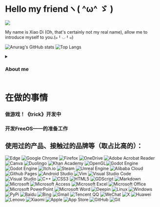 # Hello my friendヽ( ^ω^ ゞ )

![](https://komarev.com/ghpvc/?username=xiaoditx)

My name is Xiao Di (Oh, that's certainly not my real name), allow me to introduce myself to you.(๑╹◡╹๑)

![Anurag's GitHub stats](https://github-readme-stats.vercel.app/api?username=xiaoditx&show_icons=true&theme=dracula)
![Top Langs](https://github-readme-stats.vercel.app/api/top-langs/?username=xiaoditx&layout=compact)
<details>
<summary><h3>About me<h3></summary>

### Study experience

I'm a new one in programing, but I have great desires that are out of proportion to my strength (This seems a bit unrealistic, doesn't it?).

In short, my programming learning process can be mainly divided into three stages：

- The first stage: I use the programming language named `E language` developed by a Chinese domestic companies in this stage. (it's the software that can <font color=red>coding </font>in `Chinese`,to be honest, the results of its work are <font color="red">not satisfactory</font>.)
  
- The second stage makes a rough learning of assembly language (unfortunately only learn mov, add, jmp these commands gave up).
  
- The third stage: just now, try to learn the Godot.
  

Therefore, it is not difficult for you to see that the fields I have involved are not enough to support me have any achievements, whether it is Chinese programming, or complex and obscure assembly language, they can even be said to contain my development, so I recently feel that I need to jump out of this overwhelming situation and begin to find a way——a own way of mine.

### My dream

In my heart, I have always had a dream of making my own operating system —— completely developed by myself, not dependent on any existing operating system, of course, I know that this is a difficult goal, so I told myself to stop thinking about it for a while, so I have the goal that I am now pursuing: developing an RPG game.

Of course, the new goal also presented me with new challenges, and I had to think about some problems: Music production, art learning, scene design, these things force me to learn more, but I am also looking for solutions, whether it is to AI, or entrust some friends, I will do my best to strive for my goal, at the same time, I will use this to exercise my hands-on ability.

### Something else

As you can see from the article above, I'm not good at English, so I am also strive for <font color=red>learning English</font>, also, I have great interest in learning mathematics, Especially the <font color=red>applied mathematics</font> involved in deep learning.

</details>

# 在做的事情

### 做游戏！《trick》开发中
### 开发FreeOS——的准备工作

## 使用过的产品、接触过的品牌等（取占比高的）：

![Edge](https://img.shields.io/badge/Edge-0078D7?style=for-the-badge&logo=Microsoft-edge&logoColor=white)
![Google Chrome](https://img.shields.io/badge/Google%20Chrome-4285F4?style=for-the-badge&logo=GoogleChrome&logoColor=white)
![Firefox](https://img.shields.io/badge/Firefox-FF7139?style=for-the-badge&logo=Firefox-Browser&logoColor=white)
![OneDrive](https://img.shields.io/badge/OneDrive-0078D4.svg?style=for-the-badge&logo=microsoftonedrive&logoColor=white)
![Adobe Acrobat Reader](https://img.shields.io/badge/Adobe%20Acrobat%20Reader-EC1C24.svg?style=for-the-badge&logo=Adobe%20Acrobat%20Reader&logoColor=white)
![Canva](https://img.shields.io/badge/Canva-%2300C4CC.svg?style=for-the-badge&logo=Canva&logoColor=white)
![Duolingo](https://img.shields.io/badge/Duolingo-%234DC730.svg?style=for-the-badge&logo=Duolingo&logoColor=white)
![Khan Academy](https://img.shields.io/badge/KhanAcademy-%2314BF96.svg?style=for-the-badge&logo=KhanAcademy&logoColor=white)
![OpenGL](https://img.shields.io/badge/OpenGL-white?logo=OpenGL&style=for-the-badge)![Godot Engine](https://img.shields.io/badge/GODOT-%23FFFFFF.svg?style=for-the-badge&logo=godot-engine)
![Godot Engine](https://img.shields.io/badge/GODOT-%23FFFFFF.svg?style=for-the-badge&logo=godot-engine)
![Itch.io](https://img.shields.io/badge/Itch-%23FF0B34.svg?style=for-the-badge&logo=Itch.io&logoColor=white)
![Steam](https://img.shields.io/badge/steam-%23000000.svg?style=for-the-badge&logo=steam&logoColor=white)
![Unreal Engine](https://img.shields.io/badge/unrealengine-%23313131.svg?style=for-the-badge&logo=unrealengine&logoColor=white)
![Alibaba Cloud](https://img.shields.io/badge/AlibabaCloud-%23FF6701.svg?style=for-the-badge&logo=alibabacloud&logoColor=white)
![Github Pages](https://img.shields.io/badge/github%20pages-121013?style=for-the-badge&logo=github&logoColor=white)
![Android Studio](https://img.shields.io/badge/android%20studio-346ac1?style=for-the-badge&logo=android%20studio&logoColor=white)
![Vim](https://img.shields.io/badge/VIM-%2311AB00.svg?style=for-the-badge&logo=vim&logoColor=white)
![Visual Studio Code](https://img.shields.io/badge/Visual%20Studio%20Code-0078d7.svg?style=for-the-badge&logo=visual-studio-code&logoColor=white)
![Visual Studio](https://img.shields.io/badge/Visual%20Studio-5C2D91.svg?style=for-the-badge&logo=visual-studio&logoColor=white)
![C++](https://img.shields.io/badge/c++-%2300599C.svg?style=for-the-badge&logo=c%2B%2B&logoColor=white)
![CSS3](https://img.shields.io/badge/css3-%231572B6.svg?style=for-the-badge&logo=css3&logoColor=white)
![HTML5](https://img.shields.io/badge/html5-%23E34F26.svg?style=for-the-badge&logo=html5&logoColor=white)
![GDScript](https://img.shields.io/badge/GDScript-%2374267B.svg?style=for-the-badge&logo=godotengine&logoColor=white)
![Markdown](https://img.shields.io/badge/markdown-%23000000.svg?style=for-the-badge&logo=markdown&logoColor=white)
![Microsoft](https://img.shields.io/badge/Microsoft-0078D4?style=for-the-badge&logo=microsoft&logoColor=white)
![Microsoft Access](https://img.shields.io/badge/Microsoft_Access-A4373A?style=for-the-badge&logo=microsoft-access&logoColor=white)
![Microsoft Excel](https://img.shields.io/badge/Microsoft_Excel-217346?style=for-the-badge&logo=microsoft-excel&logoColor=white)
![Microsoft Office](https://img.shields.io/badge/Microsoft_Office-D83B01?style=for-the-badge&logo=microsoft-office&logoColor=white)
![Microsoft PowerPoint](https://img.shields.io/badge/Microsoft_PowerPoint-B7472A?style=for-the-badge&logo=microsoft-powerpoint&logoColor=white)
![Microsoft Word](https://img.shields.io/badge/Microsoft_Word-2B579A?style=for-the-badge&logo=microsoft-word&logoColor=white)
![Deepin](https://img.shields.io/badge/Deepin-007CFF?style=for-the-badge&logo=deepin&logoColor=white)
![Linux](https://img.shields.io/badge/Linux-FCC624?style=for-the-badge&logo=linux&logoColor=black)
![Windows](https://img.shields.io/badge/Windows-0078D6?style=for-the-badge&logo=windows&logoColor=white)
![PyPi](https://img.shields.io/badge/pypi-%23ececec.svg?style=for-the-badge&logo=pypi&logoColor=1f73b7)
![Baidu](https://img.shields.io/badge/Baidu-2932E1?style=for-the-badge&logo=Baidu&logoColor=white)
![Bing](https://img.shields.io/badge/Microsoft%20Bing-258FFA?style=for-the-badge&logo=Microsoft%20Bing&logoColor=white)
![Gmail](https://img.shields.io/badge/Gmail-D14836?style=for-the-badge&logo=gmail&logoColor=white)
![Tencent QQ](https://img.shields.io/badge/Tencent%23QQ-%2312B7F5?style=for-the-badge&logo=tencentqq&logoColor=white)
![WeChat](https://img.shields.io/badge/WeChat-07C160?style=for-the-badge&logo=wechat&logoColor=white)
![X](https://img.shields.io/badge/X-%23000000.svg?style=for-the-badge&logo=X&logoColor=white)
![Huawei](https://img.shields.io/badge/Huawei-%23FF0000.svg?style=for-the-badge&logo=huawei&logoColor=white)
![Lenovo](https://img.shields.io/badge/lenovo-E2231A?style=for-the-badge&logo=lenovo&logoColor=white)
![Xiaomi](https://img.shields.io/badge/Xiaomi-%23FF6900.svg?style=for-the-badge&logo=xiaomi&logoColor=white)
![Apple](https://img.shields.io/badge/Apple-%23000000.svg?style=for-the-badge&logo=apple&logoColor=white)
![App Store](https://img.shields.io/badge/App_Store-0D96F6?style=for-the-badge&logo=app-store&logoColor=white)
![GitHub](https://img.shields.io/badge/github-%23121011.svg?style=for-the-badge&logo=github&logoColor=white)
![Git](https://img.shields.io/badge/git-%23F05033.svg?style=for-the-badge&logo=git&logoColor=white)
